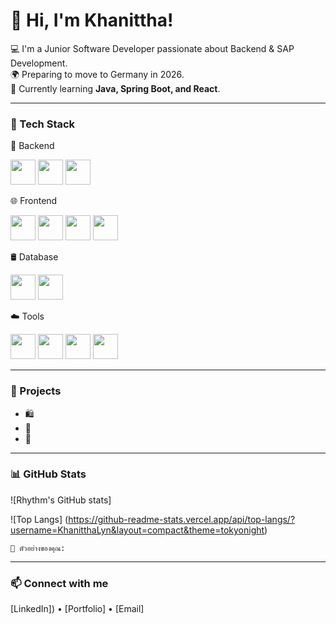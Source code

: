 # 👋 Hi, I'm Khanittha!

💻 I'm a Junior Software Developer passionate about Backend & SAP Development.  
🌍 Preparing to move to Germany in 2026.  
🌱 Currently learning **Java, Spring Boot, and React**.

---

### 🧠 Tech Stack

💾 Backend
<p>
  <img src="https://cdn.jsdelivr.net/gh/devicons/devicon/icons/java/java-original.svg" width="40" height="40"/>
  <img src="https://cdn.jsdelivr.net/gh/devicons/devicon/icons/spring/spring-original.svg" width="40" height="40"/>
  <img src="https://cdn.jsdelivr.net/gh/devicons/devicon/icons/python/python-original.svg" width="40" height="40"/>
</p>

🌐 Frontend
<p>
  <img src="https://cdn.jsdelivr.net/gh/devicons/devicon/icons/react/react-original.svg" width="40" height="40"/>
  <img src="https://cdn.jsdelivr.net/gh/devicons/devicon/icons/html5/html5-original.svg" width="40" height="40"/>
  <img src="https://cdn.jsdelivr.net/gh/devicons/devicon/icons/css3/css3-original.svg" width="40" height="40"/>
  <img src="https://cdn.jsdelivr.net/gh/devicons/devicon/icons/javascript/javascript-original.svg" width="40" height="40"/>
</p>

🛢️ Database
<p>
  <img src="https://cdn.jsdelivr.net/gh/devicons/devicon/icons/mysql/mysql-original.svg" width="40" height="40"/>
  <img src="https://cdn.jsdelivr.net/gh/devicons/devicon/icons/postgresql/postgresql-original.svg" width="40" height="40"/>
</p>
☁️ Tools
<p>
  <img src="https://cdn.jsdelivr.net/gh/devicons/devicon/icons/git/git-original.svg" width="40" height="40"/>
  <img src="https://cdn.jsdelivr.net/gh/devicons/devicon/icons/docker/docker-original.svg" width="40" height="40"/>
  <img src="https://cdn.jsdelivr.net/gh/devicons/devicon/icons/vscode/vscode-original.svg" width="40" height="40"/>
  <img src="https://cdn.jsdelivr.net/gh/devicons/devicon/icons/intellij/intellij-original.svg" width="40" height="40"/>
</p>

---

### 🚀 Projects
- 🛍️
- 💼 
- 🔧 

---

### 📊 GitHub Stats
![Rhythm's GitHub stats]

![Top Langs] (https://github-readme-stats.vercel.app/api/top-langs/?username=KhanitthaLyn&layout=compact&theme=tokyonight)

    🧩 ตัวอย่างของคุณ:

---

### 📫 Connect with me
[LinkedIn]) • [Portfolio] • [Email]
